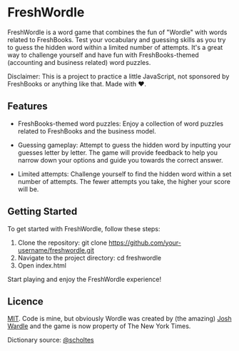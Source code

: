 # FreshWordle

FreshWordle is a word game that combines the fun of "Wordle" with words related to FreshBooks. Test your vocabulary and guessing skills as you try to guess the hidden word within a limited number of attempts. It's a great way to challenge yourself and have fun with FreshBooks-themed (accounting and business related) word puzzles.

Disclaimer: This is a project to practice a little JavaScript, not sponsored by FreshBooks or anything like that. Made with ♥️.

## Features

- FreshBooks-themed word puzzles: Enjoy a collection of word puzzles related to FreshBooks and the business model.

- Guessing gameplay: Attempt to guess the hidden word by inputting your guesses letter by letter. The game will provide feedback to help you narrow down your options and guide you towards the correct answer.

- Limited attempts: Challenge yourself to find the hidden word within a set number of attempts. The fewer attempts you take, the higher your score will be.

## Getting Started

To get started with FreshWordle, follow these steps:

1. Clone the repository: git clone https://github.com/your-username/freshwordle.git
2. Navigate to the project directory: cd freshwordle
3. Open index.html

Start playing and enjoy the FreshWordle experience!

## Licence

[MIT](https://github.com/Jadekin/FreshWordle/blob/main/LICENSE). Code is mine, but obviously Wordle was created by (the amazing) [Josh Wardle](https://github.com/powerlanguage) and the game is now property of The New York Times.

Dictionary source: [@scholtes](https://gist.github.com/scholtes/94f3c0303ba6a7768b47583aff36654d)
